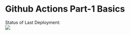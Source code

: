 # Github Actions Part-1 Basics


Status of Last Deployment:<br>
<img src="https://github.com/GrigorTumanyan/CryptoCalculate/workflows/Ci-pipeline-every-push/badge.svg?brench=dev"><br>
